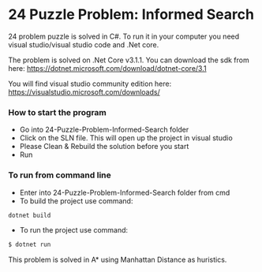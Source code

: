 # 24 Puzzle Problem: Informed Search

24 problem puzzle is solved in C#. To run it in your computer you need visual studio/visual studio code and .Net core. 

The problem is solved on .Net Core v3.1.1. You can download the sdk from here: https://dotnet.microsoft.com/download/dotnet-core/3.1

You will find visual studio community edition here: https://visualstudio.microsoft.com/downloads/

### How to start the program 
- Go into 24-Puzzle-Problem-Informed-Search folder
- Click on the SLN file. This will open up the project in visual studio
- Please Clean & Rebuild the solution before you start
- Run

### To run from command line
- Enter into 24-Puzzle-Problem-Informed-Search folder from cmd
- To build the project use command: 
```sh
dotnet build
```
- To run the project use command: 
```sh
$ dotnet run
```


This problem is solved in A* using Manhattan Distance as huristics.